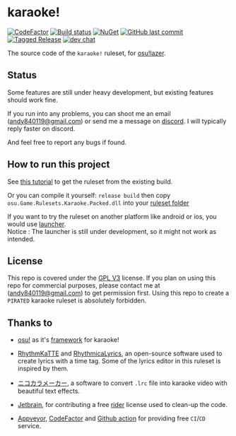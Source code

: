 # karaoke!
[![CodeFactor](https://www.codefactor.io/repository/github/karaoke-dev/karaoke/badge)](https://www.codefactor.io/repository/github/karaoke-dev/karaoke)
[![Build status](https://ci.appveyor.com/api/projects/status/07ytm0sei6l5oy08?svg=true)](https://ci.appveyor.com/project/andy840119/karaoke)
[![NuGet](https://img.shields.io/badge/月子我婆-passed-ff69b4.svg)](https://github.com/karaoke-dev/karaoke)
[![GitHub last commit](https://img.shields.io/github/last-commit/karaoke-dev/karaoke)](https://github.com/karaoke-dev/karaoke/releases)
[![Tagged Release](https://github.com/karaoke-dev/karaoke/workflows/Tagged%20Release/badge.svg)](https://github.com/karaoke-dev/karaoke/releases)
[![dev chat](https://discordapp.com/api/guilds/299006062323826688/widget.png?style=shield)](https://discord.gg/ga2xZXk)


The source code of the `karaoke!` ruleset, for [osu!lazer](https://github.com/ppy/osu).

## Status

Some features are still under heavy development, but existing features should work fine.

If you run into any problems, you can shoot me an email (andy840119@gmail.com) or send me a message on [discord](https://discord.gg/ga2xZXk). I will typically reply faster on discord.

And feel free to report any bugs if found.

## How to run this project

See [this tutorial](https://karaoke-dev.github.io/how-to-install/README.html) to get the ruleset from the existing build.

Or you can compile it yourself: `release build` then copy `osu.Game.Rulesets.Karaoke.Packed.dll` into your [ruleset folder](https://github.com/LumpBloom7/sentakki/wiki/Ruleset-installation-guide)

If you want to try the ruleset on another platform like android or ios, you would use [launcher](https://github.com/karaoke-dev/launcher).    
Notice : The launcher is still under development, so it might not work as intended.

## License

This repo is covered under the [GPL V3](LICENSE) license.
If you plan on using this repo for commercial purposes, please contact me at (andy840119@gmail.com) to get permission first.
Using this repo to create a `PIRATED` karaoke ruleset is absolutely forbidden.

## Thanks to

- [osu!](https://github.com/ppy/osu) as it's [framework](https://github.com/ppy/osu-framework) for karaoke!

- [RhythmKaTTE](http://juna-idler.blogspot.com/2016/05/rhythmkatte-version-01.html) and [RhythmicaLyrics](http://suwa.pupu.jp/RhythmicaLyrics.html), an open-source software used to create lyrics with a time tag.
Some of the lyrics editor in this ruleset is inspired by them.

- [ニコカラメーカー](http://shinta0806be.ldblog.jp/tag/%E3%83%8B%E3%82%B3%E3%82%AB%E3%83%A9%E3%83%A1%E3%83%BC%E3%82%AB%E3%83%BC), a software to convert `.lrc` file into karaoke video with beautiful text effects.

- [Jetbrain](https://www.jetbrains.com/?from=osu-karaoke), for contributing a free [rider](https://www.jetbrains.com/rider/) license used to clean-up the code.

- [Appveyor](https://www.appveyor.com/), [CodeFactor](https://www.codefactor.io/) and [Github action](https://github.com/features/actions) for providing free `CI`/`CD` service.
